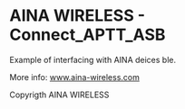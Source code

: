 # AINA WIRELESS  -  Connect_APTT_ASB

Example of interfacing with AINA deices ble.

More info: www.aina-wireless.com



Copyrigth AINA WIRELESS

